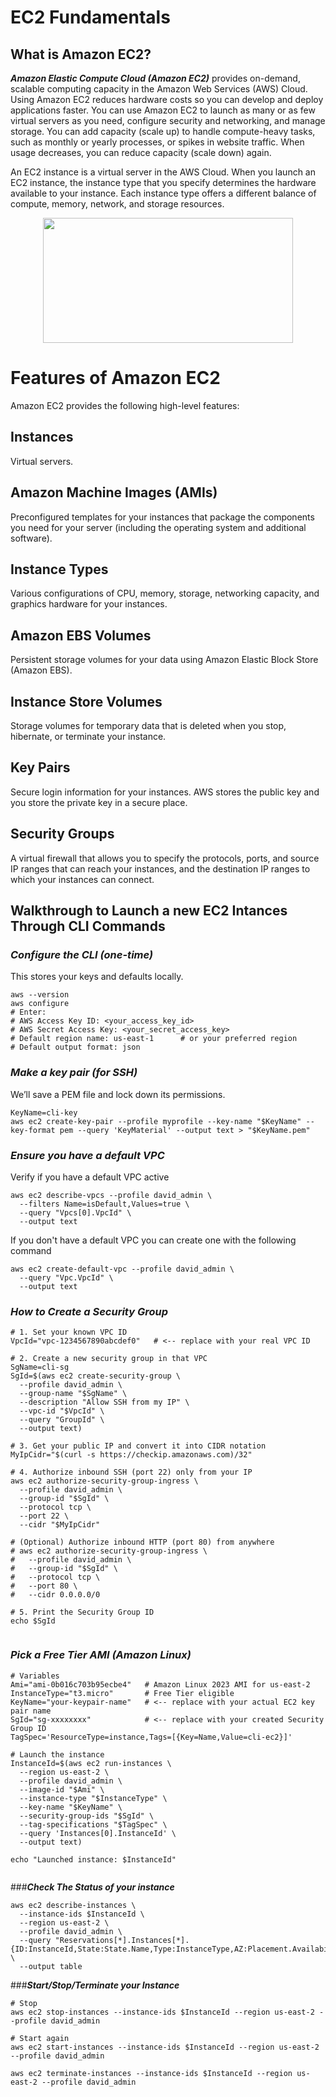 # EC2 Fundamentals


## What is Amazon EC2?

***Amazon Elastic Compute Cloud (Amazon EC2)*** provides on-demand, scalable computing capacity in the Amazon Web 
Services (AWS) Cloud. Using Amazon EC2 reduces hardware costs so you can develop and deploy applications faster. You 
can use Amazon EC2 to launch as many or as few virtual servers as you need, configure security and networking, and 
manage storage. You can add capacity (scale up) to handle compute-heavy tasks, such as monthly or yearly processes, or 
spikes in website traffic. When usage decreases, you can reduce capacity (scale down) again.

An EC2 instance is a virtual server in the AWS Cloud. When you launch an EC2 instance, the instance type that you 
specify determines the hardware available to your instance. Each instance type offers a different balance of compute, 
memory, network, and storage resources.


<p align="center">
  <a href="https://example.com">
    <img src="https://docs.aws.amazon.com/images/AWSEC2/latest/UserGuide/images/instance-types.png" width="400" height="200"/>
  </a>
</p>


# Features of Amazon EC2

Amazon EC2 provides the following high-level features:

## Instances
Virtual servers.

## Amazon Machine Images (AMIs)
Preconfigured templates for your instances that package the components you need for your server (including the operating system and additional software).

## Instance Types
Various configurations of CPU, memory, storage, networking capacity, and graphics hardware for your instances.

## Amazon EBS Volumes
Persistent storage volumes for your data using Amazon Elastic Block Store (Amazon EBS).

## Instance Store Volumes
Storage volumes for temporary data that is deleted when you stop, hibernate, or terminate your instance.

## Key Pairs
Secure login information for your instances. AWS stores the public key and you store the private key in a secure place.

## Security Groups
A virtual firewall that allows you to specify the protocols, ports, and source IP ranges that can reach your instances, and the destination IP ranges to which your instances can connect.


## Walkthrough to Launch a new EC2 Intances Through CLI Commands

### ***Configure the CLI (one-time)***

This stores your keys and defaults locally.

```
aws --version
aws configure
# Enter:
# AWS Access Key ID: <your_access_key_id>
# AWS Secret Access Key: <your_secret_access_key>
# Default region name: us-east-1      # or your preferred region
# Default output format: json

```

### ***Make a key pair (for SSH)***

We’ll save a PEM file and lock down its permissions.

```
KeyName=cli-key
aws ec2 create-key-pair --profile myprofile --key-name "$KeyName" --key-format pem --query 'KeyMaterial' --output text > "$KeyName.pem"

```
### ***Ensure you have a default VPC***


Verify if you have a default VPC active
```
aws ec2 describe-vpcs --profile david_admin \
  --filters Name=isDefault,Values=true \
  --query "Vpcs[0].VpcId" \
  --output text

```

If you don't have a default VPC you can create one with the following command

```
aws ec2 create-default-vpc --profile david_admin \
  --query "Vpc.VpcId" \
  --output text

```
### ***How to Create a Security Group***

```
# 1. Set your known VPC ID
VpcId="vpc-1234567890abcdef0"   # <-- replace with your real VPC ID

# 2. Create a new security group in that VPC
SgName=cli-sg
SgId=$(aws ec2 create-security-group \
  --profile david_admin \
  --group-name "$SgName" \
  --description "Allow SSH from my IP" \
  --vpc-id "$VpcId" \
  --query "GroupId" \
  --output text)

# 3. Get your public IP and convert it into CIDR notation
MyIpCidr="$(curl -s https://checkip.amazonaws.com)/32"

# 4. Authorize inbound SSH (port 22) only from your IP
aws ec2 authorize-security-group-ingress \
  --profile david_admin \
  --group-id "$SgId" \
  --protocol tcp \
  --port 22 \
  --cidr "$MyIpCidr"

# (Optional) Authorize inbound HTTP (port 80) from anywhere
# aws ec2 authorize-security-group-ingress \
#   --profile david_admin \
#   --group-id "$SgId" \
#   --protocol tcp \
#   --port 80 \
#   --cidr 0.0.0.0/0

# 5. Print the Security Group ID
echo $SgId


```


### ***Pick a Free Tier AMI (Amazon Linux)***

```
# Variables
Ami="ami-0b016c703b95ecbe4"   # Amazon Linux 2023 AMI for us-east-2
InstanceType="t3.micro"       # Free Tier eligible
KeyName="your-keypair-name"   # <-- replace with your actual EC2 key pair name
SgId="sg-xxxxxxxx"            # <-- replace with your created Security Group ID
TagSpec='ResourceType=instance,Tags=[{Key=Name,Value=cli-ec2}]'

# Launch the instance
InstanceId=$(aws ec2 run-instances \
  --region us-east-2 \
  --profile david_admin \
  --image-id "$Ami" \
  --instance-type "$InstanceType" \
  --key-name "$KeyName" \
  --security-group-ids "$SgId" \
  --tag-specifications "$TagSpec" \
  --query 'Instances[0].InstanceId' \
  --output text)

echo "Launched instance: $InstanceId"


```


###***Check The Status of your instance***

```
aws ec2 describe-instances \
  --instance-ids $InstanceId \
  --region us-east-2 \
  --profile david_admin \
  --query "Reservations[*].Instances[*].{ID:InstanceId,State:State.Name,Type:InstanceType,AZ:Placement.AvailabilityZone,PublicIP:PublicIpAddress}" \
  --output table

```

###***Start/Stop/Terminate your Instance***

```
# Stop
aws ec2 stop-instances --instance-ids $InstanceId --region us-east-2 --profile david_admin

# Start again
aws ec2 start-instances --instance-ids $InstanceId --region us-east-2 --profile david_admin

aws ec2 terminate-instances --instance-ids $InstanceId --region us-east-2 --profile david_admin

```